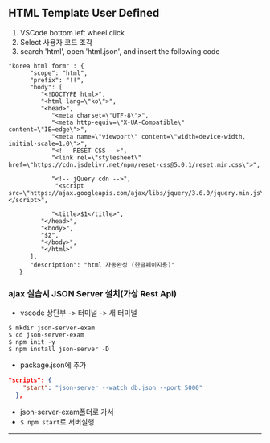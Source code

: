## HTML Template User Defined

1. VSCode bottom left wheel click
1. Select 사용자 코드 조각
1. search 'html', open 'html.json', and insert the following code

```
"korea html form" : {
      "scope": "html",
      "prefix": "!!",
      "body": [
         "<!DOCTYPE html>",
         "<html lang=\"ko\">",
         "<head>",
            "<meta charset=\"UTF-8\">",
            "<meta http-equiv=\"X-UA-Compatible\" content=\"IE=edge\">",
            "<meta name=\"viewport\" content=\"width=device-width, initial-scale=1.0\">",
            "<!-- RESET CSS -->",
            "<link rel=\"stylesheet\" href=\"https://cdn.jsdelivr.net/npm/reset-css@5.0.1/reset.min.css\">",

            "<!-- jQuery cdn -->",
             "<script src=\"https://ajax.googleapis.com/ajax/libs/jquery/3.6.0/jquery.min.js\"></script>",

            "<title>$1</title>",
         "</head>",
         "<body>",
         "$2",
         "</body>",
         "</html>"
      ],
      "description": "html 자동완성 (한글페이지용)"
   }
   ```

   ### ajax 실습시 JSON Server 설치(가상 Rest Api)

- vscode 상단부 -> 터미널 -> 새 터미널

```shell script
$ mkdir json-server-exam
$ cd json-server-exam
$ npm init -y
$ npm install json-server -D
```

- package.json에 추가
```json
"scripts": {
    "start": "json-server --watch db.json --port 5000"    
  },
```
- json-server-exam폴더로 가서
- `$ npm start`로 서버실행

---